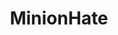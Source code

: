---
title: MinionHate
crosslinks:
- WackyTicTacs
- ReallyWackyTicTacs
- comedynecromancy
- livven
- Shadman
- DeepFriedMemes
- titlegore
- itwasagraveyardgraph
- dankchristianmemes
- splatoon
- KarmaConspiracy
- DonutSteel
- gatekeeping
- againstminionhate
- coaxedintoasnafu_irl
- dankmemes
- wackytictacs
- WhyWereTheyFilming
- chicago
- Nicegirls
---